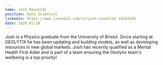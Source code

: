 ```yaml
---
name: Josh Reynolds
position: Data Scientist
linkedin: https://www.linkedin.com/in/josh-reynolds-1b2b2456
date: 2020-01-29
---
```


Josh is a Physics graduate from the University of Bristol. Since starting at GEOLYTIX he has been updating and building models, as well as developing resources in new global markets.
Josh has recently qualified as a Mental Health First Aider and is part of a team ensuring the Geolytix team's wellbeing is a top priority!  
